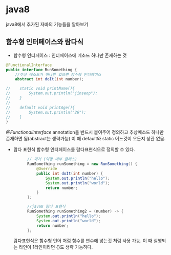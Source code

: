 # java8
java8에서 추가된 자바의 기능들을 알아보기

## 함수형 인터페이스와 람다식
- 함수형 인터페이스 : 인터페이스에 메소드 하나만 존재하는 것
```java
@FunctionalInterface
public interface RunSomething {
    //추상 메소드가 하나만 있으면 함수형 인터페이스
    abstract int doIt(int number);

//    static void printName(){
//        System.out.println("jinseop");
//    }
//
//    default void printAge(){
//        System.out.println("26");
//    }
}

```
*@FunctionalInterface* annotation을 반드시 붙여주어 정의하고 추상메소드 하나만 존재하면 됨(abstract는 생략가능)
이 때 default와 static 어느것이 오든지 상관 없음.  

- 람다 표현식
함수형 인터페이스를 람다표현식으로 정의할 수 있다.
  ```java
        // 과거 (익명 내부 클래스)
        RunSomething runSomething = new RunSomething() {
            @Override
            public int doIt(int number) {
                System.out.println("hello");
                System.out.println("world");
                return number;
            }
        };

        //java8 람다 표현식
        RunSomething runSomething2 = (number) -> {
            System.out.println("hello");
            System.out.println("world");
            return number;
        };
  ```
  람다표현식은 함수형 언어 처럼 함수를 변수에 넣는것 처럼 사용 가능. 이 때 실행되는 라인이 1라인이라면 {}도 생략 가능하다.

